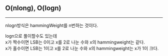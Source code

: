 ## O(nlong), O(logn)

---

nlogn방식은 hammingWeight를 n번하는 것이다.

logn으로 풀이할수도 있는데  
x가 짝수이면 LSB는 0이고 x를 2로 나눈 수와 x의 hammingweight는 같다.  
x가 홀수이면 LSB는 1이고 x를 2로 나눈 수와 x의 hammingweight는 x가 1이 크다.
